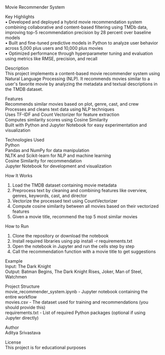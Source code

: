 Movie Recommender System

Key Highlights  
• Developed and deployed a hybrid movie recommendation system combining collaborative and content-based filtering using TMDb data, improving top-5 recommendation precision by 28 percent over baseline models  
• Built and fine-tuned predictive models in Python to analyze user behavior across 5,000 plus users and 10,000 plus movies  
• Optimized performance through hyperparameter tuning and evaluation using metrics like RMSE, precision, and recall  

Description  
This project implements a content-based movie recommender system using Natural Language Processing (NLP). It recommends movies similar to a user's favorite movie by analyzing the metadata and textual descriptions in the TMDB dataset.

Features  
Recommends similar movies based on plot, genre, cast, and crew  
Processes and cleans text data using NLP techniques  
Uses TF-IDF and Count Vectorizer for feature extraction  
Computes similarity scores using Cosine Similarity  
Built with Python and Jupyter Notebook for easy experimentation and visualization

Technologies Used  
Python  
Pandas and NumPy for data manipulation  
NLTK and Scikit-learn for NLP and machine learning  
Cosine Similarity for recommendation  
Jupyter Notebook for development and visualization

How It Works  
1. Load the TMDB dataset containing movie metadata  
2. Preprocess text by cleaning and combining features like overview, genres, keywords, cast, and director  
3. Vectorize the processed text using CountVectorizer  
4. Compute cosine similarity between all movies based on their vectorized features  
5. Given a movie title, recommend the top 5 most similar movies

How to Run  
1. Clone the repository or download the notebook  
2. Install required libraries using pip install -r requirements.txt  
3. Open the notebook in Jupyter and run the cells step by step  
4. Call the recommendation function with a movie title to get suggestions

Example  
Input: The Dark Knight  
Output: Batman Begins, The Dark Knight Rises, Joker, Man of Steel, Watchmen

Project Structure  
movie_recommender_system.ipynb - Jupyter notebook containing the entire workflow  
movies.csv - The dataset used for training and recommendations (you should provide this)  
requirements.txt - List of required Python packages (optional if using Jupyter directly)

Author  
Aditya Srivastava

License  
This project is for educational purposes
